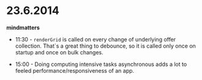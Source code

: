 # 23.6.2014

**mindmatters**

- 11:30 - `renderGrid` is called on every change of underlying offer collection. That`s a great thing to debounce, so it is called only once on startup and once on bulk changes.

- 15:00 - Doing computing intensive tasks asynchronous adds a lot to feeled performance/responsiveness of an app.
